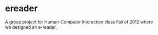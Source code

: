 # ereader
A group project for Human-Computer Interaction class Fall of 2012 where we designed an e-reader.
